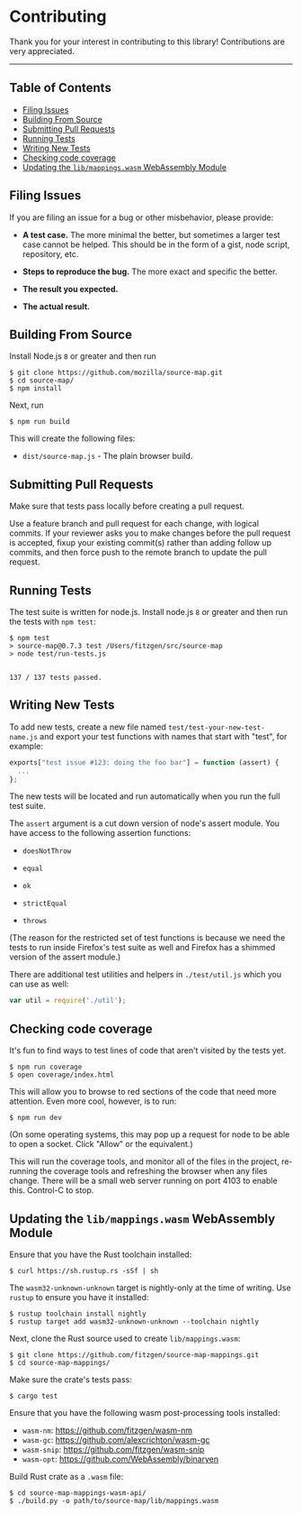 # Contributing

Thank you for your interest in contributing to this library! Contributions are
very appreciated.

--------------------------------------------------------------------------------

<!-- `npm run toc` to regenerate the Table of Contents -->

<!-- START doctoc generated TOC please keep comment here to allow auto update -->
<!-- DON'T EDIT THIS SECTION, INSTEAD RE-RUN doctoc TO UPDATE -->
## Table of Contents

- [Filing Issues](#filing-issues)
- [Building From Source](#building-from-source)
- [Submitting Pull Requests](#submitting-pull-requests)
- [Running Tests](#running-tests)
- [Writing New Tests](#writing-new-tests)
- [Checking code coverage](#checking-code-coverage)
- [Updating the `lib/mappings.wasm` WebAssembly Module](#updating-the-libmappingswasm-webassembly-module)

<!-- END doctoc generated TOC please keep comment here to allow auto update -->



## Filing Issues

If you are filing an issue for a bug or other misbehavior, please provide:

* **A test case.** The more minimal the better, but sometimes a larger test case
  cannot be helped. This should be in the form of a gist, node script,
  repository, etc.

* **Steps to reproduce the bug.** The more exact and specific the better.

* **The result you expected.**

* **The actual result.**

## Building From Source

Install Node.js `8` or greater and then run

    $ git clone https://github.com/mozilla/source-map.git
    $ cd source-map/
    $ npm install

Next, run

    $ npm run build

This will create the following files:

* `dist/source-map.js` - The plain browser build.

## Submitting Pull Requests

Make sure that tests pass locally before creating a pull request.

Use a feature branch and pull request for each change, with logical commits. If
your reviewer asks you to make changes before the pull request is accepted,
fixup your existing commit(s) rather than adding follow up commits, and then
force push to the remote branch to update the pull request.

## Running Tests

The test suite is written for node.js. Install node.js `8` or greater and
then run the tests with `npm test`:

```shell
$ npm test
> source-map@0.7.3 test /Users/fitzgen/src/source-map
> node test/run-tests.js


137 / 137 tests passed.
```

## Writing New Tests

To add new tests, create a new file named `test/test-your-new-test-name.js` and
export your test functions with names that start with "test", for example:

```js
exports["test issue #123: doing the foo bar"] = function (assert) {
  ...
};
```

The new tests will be located and run automatically when you run the full test
suite.

The `assert` argument is a cut down version of node's assert module. You have
access to the following assertion functions:

* `doesNotThrow`

* `equal`

* `ok`

* `strictEqual`

* `throws`

(The reason for the restricted set of test functions is because we need the
tests to run inside Firefox's test suite as well and Firefox has a shimmed
version of the assert module.)

There are additional test utilities and helpers in `./test/util.js` which you
can use as well:

```js
var util = require('./util');
```

## Checking code coverage

It's fun to find ways to test lines of code that aren't visited by
the tests yet.

```shell
$ npm run coverage
$ open coverage/index.html
```

This will allow you to browse to red sections of the code that need
more attention.  Even more cool, however, is to run:

```shell
$ npm run dev
```

(On some operating systems, this may pop up a request for node to be able to open a socket.  Click "Allow" or the equivalent.)

This will run the coverage tools, and monitor all of the files in the
project, re-running the coverage tools and refreshing the browser when
any files change.  There will be a small web server running on port 4103 to enable this.  Control-C to stop.

## Updating the `lib/mappings.wasm` WebAssembly Module

Ensure that you have the Rust toolchain installed:

```
$ curl https://sh.rustup.rs -sSf | sh
```

The `wasm32-unknown-unknown` target is nightly-only at the time of writing. Use
`rustup` to ensure you have it installed:

```
$ rustup toolchain install nightly
$ rustup target add wasm32-unknown-unknown --toolchain nightly
```

Next, clone the Rust source used to create `lib/mappings.wasm`:

```
$ git clone https://github.com/fitzgen/source-map-mappings.git
$ cd source-map-mappings/
```

Make sure the crate's tests pass:

```
$ cargo test
```

Ensure that you have the following wasm post-processing tools installed:

- `wasm-nm`: https://github.com/fitzgen/wasm-nm
- `wasm-gc`: https://github.com/alexcrichton/wasm-gc
- `wasm-snip`: https://github.com/fitzgen/wasm-snip
- `wasm-opt`: https://github.com/WebAssembly/binaryen

Build Rust crate as a `.wasm` file:

```
$ cd source-map-mappings-wasm-api/
$ ./build.py -o path/to/source-map/lib/mappings.wasm
```
